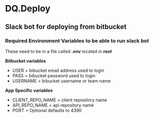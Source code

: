 # DQ.Deploy

## Slack bot for deploying from bitbucket

### Required Environment Variables to be able to run slack bot

These need to be in a file called **_.env_** located in **_root_**

**Bitbucket variables**

-   USER = bibucket email address used to login
-   PASS = bibucket password used to login
-   USERNAME = bibucket username or team name

**App Specific variables**

-   CLIENT_REPO_NAME = client repository name
-   API_REPO_NAME = api repository name
-   PORT = Optional defaults to 4390

